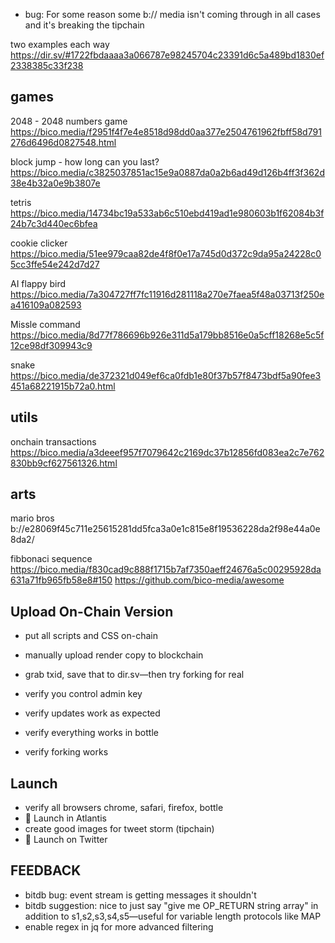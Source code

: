 * bug: For some reason some b:// media isn't coming through in all cases and it's breaking the tipchain

two examples each way
https://dir.sv/#1722fbdaaaa3a066787e98245704c23391d6c5a489bd1830ef2338385c33f238

## games
2048 - 2048 numbers game
https://bico.media/f2951f4f7e4e8518d98dd0aa377e2504761962fbff58d791276d6496d0827548.html

block jump - how long can you last?
https://bico.media/c3825037851ac15e9a0887da0a2b6ad49d126b4ff3f362d38e4b32a0e9b3807e

tetris
https://bico.media/14734bc19a533ab6c510ebd419ad1e980603b1f62084b3f24b7c3d440ec6bfea

cookie clicker
https://bico.media/51ee979caa82de4f8f0e17a745d0d372c9da95a24228c05cc3ffe54e242d7d27

AI flappy bird 
https://bico.media/7a304727ff7fc11916d281118a270e7faea5f48a03713f250ea416109a082593

Missle command
https://bico.media/8d77f786696b926e311d5a179bb8516e0a5cff18268e5c5f12ce98df309943c9

snake
https://bico.media/de372321d049ef6ca0fdb1e80f37b57f8473bdf5a90fee3451a68221915b72a0.html

## utils

onchain transactions
https://bico.media/a3deeef957f7079642c2169dc37b12856fd083ea2c7e762830bb9cf627561326.html

## arts
mario bros
b://e28069f45c711e25615281dd5fca3a0e1c815e8f19536228da2f98e44a0e8da2/

fibbonaci sequence
https://bico.media/f830cad9c888f1715b7af7350aeff24676a5c00295928da631a71fb965fb58e8#150
https://github.com/bico-media/awesome

## Upload On-Chain Version
- put all scripts and CSS on-chain
- manually upload render copy to blockchain
- grab txid, save that to dir.sv—then try forking for real

- verify you control admin key
- verify updates work as expected
- verify everything works in bottle
- verify forking works

## Launch
- verify all browsers chrome, safari, firefox, bottle
- 🚀 Launch in Atlantis
- create good images for tweet storm (tipchain)
- 🚀 Launch on Twitter

## FEEDBACK
* bitdb bug: event stream is getting messages it shouldn't
* bitdb suggestion: nice to just say "give me OP_RETURN string array" in addition to s1,s2,s3,s4,s5—useful for variable length protocols like MAP
* enable regex in jq for more advanced filtering

